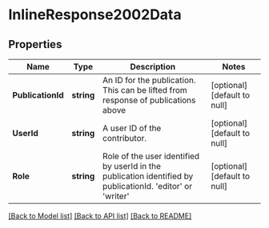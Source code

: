 # InlineResponse2002Data

## Properties
Name | Type | Description | Notes
------------ | ------------- | ------------- | -------------
**PublicationId** | **string** | An ID for the publication. This can be lifted from response of publications above | [optional] [default to null]
**UserId** | **string** | A user ID of the contributor. | [optional] [default to null]
**Role** | **string** | Role of the user identified by userId in the publication identified by publicationId. &#39;editor&#39; or &#39;writer&#39; | [optional] [default to null]

[[Back to Model list]](../README.md#documentation-for-models) [[Back to API list]](../README.md#documentation-for-api-endpoints) [[Back to README]](../README.md)


